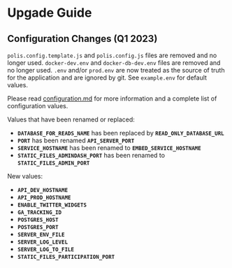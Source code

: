 # Upgade Guide

## Configuration Changes (Q1 2023)

`polis.config.template.js` and `polis.config.js` files are removed and no longer used.
`docker-dev.env` and `docker-db-dev.env` files are removed and no longer used.
`.env` and/or `prod.env` are now treated as the source of truth for the application and are ignored by git.
See `example.env` for default values.

Please read [configuration.md](./configuration.md) for more information and a complete list of configuration values.

Values that have been renamed or replaced:

- **`DATABASE_FOR_READS_NAME`** has been replaced by **`READ_ONLY_DATABASE_URL`**
- **`PORT`** has been renamed **`API_SERVER_PORT`**
- **`SERVICE_HOSTNAME`** has been renamed to **`EMBED_SERVICE_HOSTNAME`**
- **`STATIC_FILES_ADMINDASH_PORT`** has been renamed to **`STATIC_FILES_ADMIN_PORT`**

New values:

- **`API_DEV_HOSTNAME`**
- **`API_PROD_HOSTNAME`**
- **`ENABLE_TWITTER_WIDGETS`**
- **`GA_TRACKING_ID`**
- **`POSTGRES_HOST`**
- **`POSTGRES_PORT`**
- **`SERVER_ENV_FILE`**
- **`SERVER_LOG_LEVEL`**
- **`SERVER_LOG_TO_FILE`**
- **`STATIC_FILES_PARTICIPATION_PORT`**
